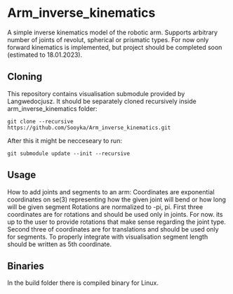 # Arm_inverse_kinematics
A simple inverse kinematics model of the robotic arm. Supports arbitrary number of joints of revolut, spherical or prismatic types.
For now only forward kinematics is implemented, but project should be completed soon (estimated to 18.01.2023). 

## Cloning

This repository contains visualisation submodule provided by Langwedocjusz. It should be separately cloned recursively inside arm_inverse_kinematics folder:

    git clone --recursive https://github.com/Sooyka/Arm_inverse_kinematics.git

After this it might be necceseary to run:
    
    git submodule update --init --recursive

## Usage

How to add joints and segments to an arm:
Coordinates are exponential coordinates on se(3) representing how the given joint will bend or how long will be given segment
Rotations are normalized to -pi, pi. 
First three coordinates are for rotations and should be used only in joints.
For now. its up to the user to provide rotations that make sense regarding the joint type.
Second three of coordinates are for translations and should be used only for segments.
To properly integrate with visualisation segment length should be written as 5th coordinate.

## Binaries
In the build folder there is compiled binary for Linux.
